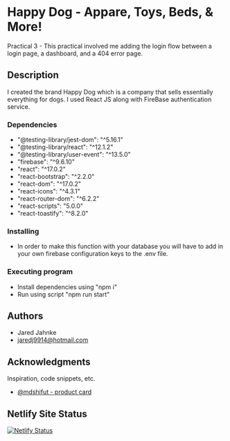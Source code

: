 # Happy Dog - Appare, Toys, Beds, & More!

Practical 3 - This practical involved me adding the login flow between a login page, a dashboard, and a 404 error page.

## Description

I created the brand Happy Dog which is a company that sells essentially everything for dogs. I used React JS along with FireBase authentication service.

### Dependencies

* "@testing-library/jest-dom": "^5.16.1"
* "@testing-library/react": "^12.1.2"
* "@testing-library/user-event": "^13.5.0"
* "firebase": "^9.6.10"
* "react": "^17.0.2"
* "react-bootstrap": "^2.2.0"
* "react-dom": "^17.0.2"
* "react-icons": "^4.3.1"
* "react-router-dom": "^6.2.2"
* "react-scripts": "5.0.0"
* "react-toastify": "^8.2.0"  

### Installing

* In order to make this function with your database you will have to add in your own firebase configuration keys to the .env file.


### Executing program
* Install dependencies using "npm i"
* Run using script "npm run start"

## Authors

* Jared Jahnke
* jaredj9914@hotmail.com

## Acknowledgments

Inspiration, code snippets, etc.
* [@mdshifut - product card](https://codepen.io/mdshifut/pen/VrwBJq)

## Netlify Site Status
[![Netlify Status](https://api.netlify.com/api/v1/badges/553a037e-a5ef-4511-836e-5b8d7e8ecdbc/deploy-status)](https://app.netlify.com/sites/happydogaccesories/deploys)

